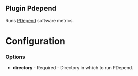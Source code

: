 Plugin Pdepend
--------------

Runs [PDepend](http://pdepend.org/) software metrics.

Configuration
=============

### Options

* **directory** - Required - Directory in which to run PDepend.
